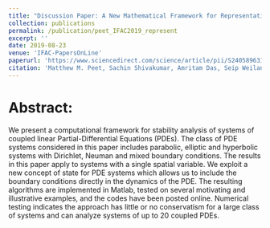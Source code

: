 ```yaml
---
title: "Discussion Paper: A New Mathematical Framework for Representation and Analysis of Coupled PDEs"
collection: publications
permalink: /publication/peet_IFAC2019_represent
excerpt: ''
date: 2019-08-23
venue: 'IFAC-PapersOnLine'
paperurl: 'https://www.sciencedirect.com/science/article/pii/S240589631930343X'
citation: 'Matthew M. Peet, Sachin Shivakumar, Amritam Das, Seip Weiland, Discussion Paper: A New Mathematical Framework for Representation and Analysis of Coupled PDEs, IFAC-PapersOnLine, Volume 52, Issue 2, 2019, Pages 132-137, ISSN 2405-8963, https://doi.org/10.1016/j.ifacol.2019.08.023.'
---
```


# Abstract:

We present a computational framework for stability analysis of systems of coupled linear Partial-Differential Equations (PDEs). The class of PDE systems considered in this paper includes parabolic, elliptic and hyperbolic systems with Dirichlet, Neuman and mixed boundary conditions. The results in this paper apply to systems with a single spatial variable. We exploit a new concept of state for PDE systems which allows us to include the boundary conditions directly in the dynamics of the PDE. The resulting algorithms are implemented in Matlab, tested on several motivating and illustrative examples, and the codes have been posted online. Numerical testing indicates the approach has little or no conservatism for a large class of systems and can analyze systems of up to 20 coupled PDEs.